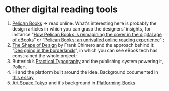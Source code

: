 # Other digital reading tools

1. [Pelican Books](https://www.pelicanbooks.com) → read online. What's interesting here is probably the design articles in which you can grasp the designers’ insights, for instance “[How Pelican Books is reimagining the cover in the digital age of eBooks](http://www.fastcodesign.com/3038698/how-pelican-books-is-reimagining-the-cover-in-the-age-of-e-books)” or “[Pelican Books: an unrivalled online reading experience](https://www.creativereview.co.uk/cr-blog/2014/november/pelican-books-an-unrivalled-online-reading-experience/)” ;
2. [The Shape of Design](http://shapeofdesignbook.com) by Frank Chimero and the approach behind it: “[Designing in the borderlands](http://www.frankchimero.com/writing/designing-in-the-borderlands/)”, in which you can see eBook tech has constrained the whole project;
3. Butterick’s [Practical Typography](http://practicaltypography.com) and the publishing system powering it, [Pollen](http://docs.racket-lang.org/pollen/).
4. Hi and the platform built around the idea. Background codumented in [this essay](http://craigmod.com/sputnik/hi/)
5. [Art Space Tokyo](http://read.artspacetokyo.com/) and it's background in [Platforming Books](http://craigmod.com/journal/platforming_books/)
